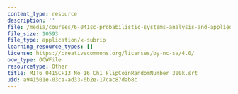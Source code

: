 ```yaml
---
content_type: resource
description: ''
file: /media/courses/6-041sc-probabilistic-systems-analysis-and-applied-probability-fall-2013/a941501e03caad336b2e17cac87dab8c_MIT6_041SCF13_No_16_Ch1_FlipCoinRandomNumber_300k.srt
file_size: 10593
file_type: application/x-subrip
learning_resource_types: []
license: https://creativecommons.org/licenses/by-nc-sa/4.0/
ocw_type: OCWFile
resourcetype: Other
title: MIT6_041SCF13_No_16_Ch1_FlipCoinRandomNumber_300k.srt
uid: a941501e-03ca-ad33-6b2e-17cac87dab8c
---
```

